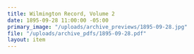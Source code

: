 ```yaml
---
title: Wilmington Record, Volume 2
date: 1895-09-28 11:00:00 -05:00
primary_image: "/uploads/archive_previews/1895-09-28.jpg"
file: "/uploads/archive_pdfs/1895-09-28.pdf"
layout: item
---
```


